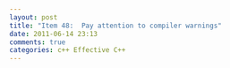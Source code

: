 ```yaml
---
layout: post
title: "Item 48:  Pay attention to compiler warnings"
date: 2011-06-14 23:13
comments: true
categories: c++ Effective C++
---
```

